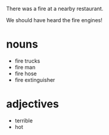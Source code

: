 There was a fire at a nearby restaurant.

We should have heard the fire engines!


# nouns
- fire trucks
- fire man
- fire hose
- fire extinguisher

# adjectives
- terrible
- hot